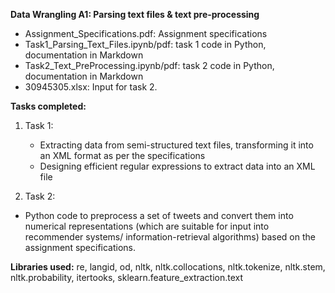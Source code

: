 **Data Wrangling A1: Parsing text files & text pre-processing**

- Assignment_Specifications.pdf: Assignment specifications
- Task1_Parsing_Text_Files.ipynb/pdf: task 1 code in Python, documentation in Markdown
- Task2_Text_PreProcessing.ipynb/pdf: task 2 code in Python, documentation in Markdown
- 30945305.xlsx: Input for task 2. 

**Tasks completed:**
1. Task 1: 
   - Extracting data from semi-structured text files, transforming it into an XML format as per the specifications
   - Designing efficient regular expressions to extract data into an XML file
  
2. Task 2:
- Python code to preprocess a set of tweets and convert them into numerical representations (which are suitable for input into recommender systems/ information-retrieval algorithms) based on the assignment specifications. 

**Libraries used:** re, langid, od, nltk, nltk.collocations, nltk.tokenize, nltk.stem, nltk.probability, itertooks, sklearn.feature_extraction.text

